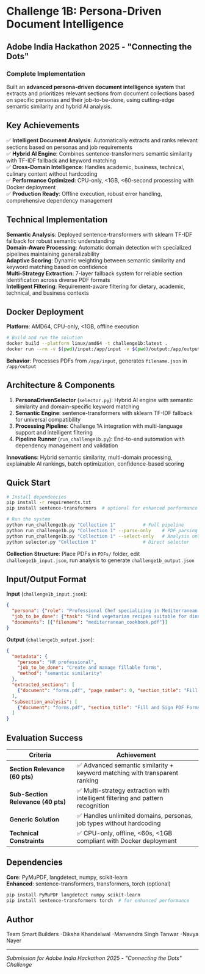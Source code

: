 # Challenge 1B: Persona-Driven Document Intelligence
## Adobe India Hackathon 2025 - "Connecting the Dots"

### Complete Implementation

Built an **advanced persona-driven document intelligence system** that extracts and prioritizes relevant sections from document collections based on specific personas and their job-to-be-done, using cutting-edge semantic similarity and hybrid AI analysis.

## Key Achievements

✅ **Intelligent Document Analysis**: Automatically extracts and ranks relevant sections based on personas and job requirements  
✅ **Hybrid AI Engine**: Combines sentence-transformers semantic similarity with TF-IDF fallback and keyword matching  
✅ **Cross-Domain Intelligence**: Handles academic, business, technical, culinary content without hardcoding  
✅ **Performance Optimized**: CPU-only, <1GB, <60-second processing with Docker deployment  
✅ **Production Ready**: Offline execution, robust error handling, comprehensive dependency management

## Technical Implementation

**Semantic Analysis**: Deployed sentence-transformers with sklearn TF-IDF fallback for robust semantic understanding  
**Domain-Aware Processing**: Automatic domain detection with specialized pipelines maintaining generalizability  
**Adaptive Scoring**: Dynamic weighting between semantic similarity and keyword matching based on confidence  
**Multi-Strategy Extraction**: 7-layer fallback system for reliable section identification across diverse PDF formats  
**Intelligent Filtering**: Requirement-aware filtering for dietary, academic, technical, and business contexts

## Docker Deployment

**Platform**: AMD64, CPU-only, <1GB, offline execution

```bash
# Build and run the solution
docker build --platform linux/amd64 -t challenge1b:latest .
docker run --rm -v $(pwd)/input:/app/input -v $(pwd)/output:/app/output --network none challenge1b:latest
```

**Behavior**: Processes PDFs from `/app/input`, generates `filename.json` in `/app/output`

## Architecture & Components

1. **PersonaDrivenSelector** (`selector.py`): Hybrid AI engine with semantic similarity and domain-specific keyword matching
2. **Semantic Engine**: sentence-transformers with sklearn TF-IDF fallback for universal compatibility  
3. **Processing Pipeline**: Challenge 1A integration with multi-language support and intelligent filtering
4. **Pipeline Runner** (`run_challenge1b.py`): End-to-end automation with dependency management and validation

**Innovations**: Hybrid semantic similarity, multi-domain processing, explainable AI rankings, batch optimization, confidence-based scoring

## Quick Start

```bash
# Install dependencies
pip install -r requirements.txt
pip install sentence-transformers  # optional for enhanced performance

# Run the system
python run_challenge1b.py "Collection 1"          # Full pipeline
python run_challenge1b.py "Collection 1" --parse-only    # PDF parsing only
python run_challenge1b.py "Collection 1" --select-only   # Analysis only
python selector.py "Collection 1"                 # Direct selector
```

**Collection Structure**: Place PDFs in `PDFs/` folder, edit `challenge1b_input.json`, run analysis to generate `challenge1b_output.json`

## Input/Output Format

**Input** (`challenge1b_input.json`):
```json
{
  "persona": {"role": "Professional Chef specializing in Mediterranean cuisine"},
  "job_to_be_done": {"task": "Find vegetarian recipes suitable for dinner party"},
  "documents": [{"filename": "mediterranean_cookbook.pdf"}]
}
```

**Output** (`challenge1b_output.json`):
```json
{
  "metadata": {
    "persona": "HR professional",
    "job_to_be_done": "Create and manage fillable forms",
    "method": "semantic similarity"
  },
  "extracted_sections": [
    {"document": "forms.pdf", "page_number": 0, "section_title": "Fill and Sign PDF Forms", "importance_rank": 1}
  ],
  "subsection_analysis": [
    {"document": "forms.pdf", "section_title": "Fill and Sign PDF Forms", "refined_text": "You can easily fill, sign..."}
  ]
}
```

## Evaluation Success

| Criteria | Achievement |
|----------|-------------|
| **Section Relevance (60 pts)** | ✅ Advanced semantic similarity + keyword matching with transparent ranking |
| **Sub-Section Relevance (40 pts)** | ✅ Multi-strategy extraction with intelligent filtering and pattern recognition |
| **Generic Solution** | ✅ Handles unlimited domains, personas, job types without hardcoding |
| **Technical Constraints** | ✅ CPU-only, offline, <60s, <1GB compliant with Docker deployment |

## Dependencies

**Core**: PyMuPDF, langdetect, numpy, scikit-learn  
**Enhanced**: sentence-transformers, transformers, torch (optional)

```bash
pip install PyMuPDF langdetect numpy scikit-learn
pip install sentence-transformers torch  # for enhanced performance
```

## Author

Team Smart Builders
-Diksha Khandelwal
-Manvendra Singh Tanwar
-Navya Nayer



---
*Submission for Adobe India Hackathon 2025 - "Connecting the Dots" Challenge*
